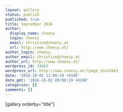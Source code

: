 ```yaml
---
layout: gallery
status: publish
published: true
title: September 2016
author:
  display_name: cheesy
  login: cheesy
  email: christine@cheesy.at
  url: http://www.cheesy.at/
author_login: cheesy
author_email: christine@cheesy.at
author_url: http://www.cheesy.at/
wordpress_id: 31663
wordpress_url: http://www.cheesy.at/?page_id=31663
date: '2016-10-02 11:00:19 +0100'
date_gmt: '2016-10-02 09:00:19 +0100'
categories: []
comments: []
---
```

[gallery orderby="title"]
